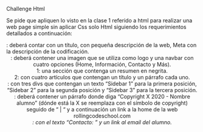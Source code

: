 Challenge Html

Se pide que apliquen lo visto en la clase 1 referido a html para realizar una web page simple sin aplicar Css solo Html siguiendo los requerimientos detallados a continuación:

<head>:  deberá contar con un título, <meta> con pequeña descripción de la web, Meta con la descripción de la codificación.
<header>: deberá contener una imagen que se utiliza como logo y una navbar con cuatro opciones (Home, Información, Contacto y Más).
<section> 1: una sección que contenga un resumen en negrita.
<section> 2: con cuatro artículos que contengan un título y un párrafo cada uno.
<aside>: con tres divs que contengan un texto “Sidebar 1” para la primera posición,  “Sidebar 2” para la segunda posición y “Sidebar 3” para la tercera posición.
<footer>: deberá contener un párrafo donde diga “Copyright X 2020 - Nombre alumno” (dónde está la X se reemplaza con el símbolo de copyright) seguido de “ | “ y a continuación un link a la home de la web rollingcodeschool.com
<address>: con el texto “Contacto: ” y un link al email del alumno.
